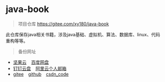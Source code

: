  <h1 class="curproject-name"> java-book </h1>

> 项目仓库   https://gitee.com/xy180/java-book

此仓库保存java相关书籍，涉及java基础、虚拟机、算法、数据库、linux、代码重构等等。


> 备份网址

- [坚果云]( https://www.jianguoyun.com )  &ensp; [百度网盘]( https://pan.baidu.com/ )
- [钉钉云盘]( https://im.dingtalk.com/ )  &ensp; [阿里云个人邮箱]( https://mail.aliyun.com/alimail/auth/login )
- [gitee]( https://gitee.com/xy180/java-book ) &ensp; [github]( https://github.com/scott180/java-book ) &ensp; [csdn_code]( https://codechina.csdn.net/xu180/java-book )
